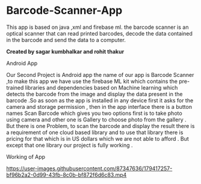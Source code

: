 # Barcode-Scanner-App
This app is based on java ,xml and firebase ml.  the barcode scanner is an optical scanner that can read printed barcodes, decode the data contained in the barcode and send the data to a computer.

**Created by sagar kumbhalkar and rohit thakur**


Android App

Our Second Project is Android app the name of our app is Barcode Scanner  ,to make this app we have use the firebase ML kit which contains the pre-trained libraries and dependencies based on Machine learning  which detects the barcode from the image and display the data present in the barcode .So as soon as the app is installed in any device first it asks for the camera and storage permission , then in the app interface there is a button names Scan Barcode which gives you two options first is to take photo using camera and other one is Gallery to choose photo from the gallery . But there is one Problem, to scan the barcode and display the result there is a requirement of one cloud based library and to use that library there is pricing for that which is in US dollars which we are not able to afford . But except that one library our project is fully working .

Working of App

https://user-images.githubusercontent.com/87347636/179417257-bf96b2a2-0d99-43fb-8c0b-bf872f6d6c83.mp4

